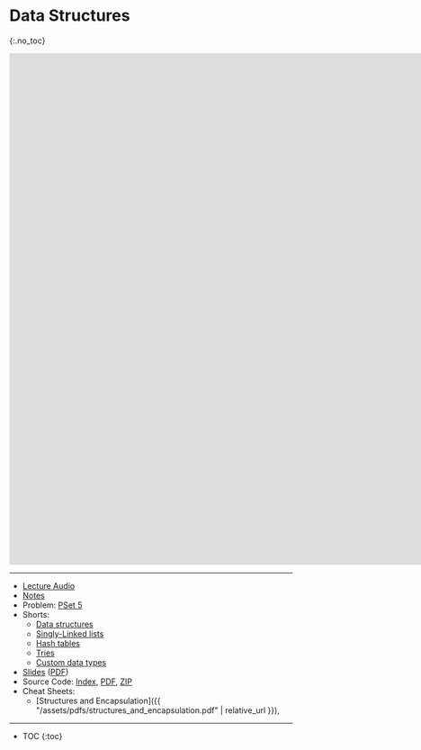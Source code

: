 # Data Structures
{:.no_toc}

<iframe width="1680" height="909" src="https://www.youtube.com/embed/4IrUAqYKjIA" frameborder="0" allow="accelerometer; autoplay; encrypted-media; gyroscope; picture-in-picture" allowfullscreen></iframe>

***

* [Lecture Audio](https://cdn.cs50.net/2019/fall/lectures/5/lecture5.mp3.download)
* [Notes](https://cs50.harvard.edu/x/2020/notes/5/)
* Problem: [PSet 5](https://cs50.harvard.edu/x/2020/psets/5/)
* Shorts:
  * [Data structures](https://www.youtube.com/watch?v=Ryz5KK5G8Sc)
  * [Singly-Linked lists](https://www.youtube.com/watch?v=zQI3FyWm144)
  * [Hash tables](https://www.youtube.com/watch?v=a97eCq6EN88)
  * [Tries](https://www.youtube.com/watch?v=MTxh0kx1Vvs)
  * [Custom data types](https://www.youtube.com/watch?v=crxfzK3Oc9M)
* [Slides](https://docs.google.com/presentation/d/1KMzq3bLe7g_O4JVYZ0lxuxHjShnIk54beO84-chYTig/edit?usp=sharing) ([PDF](https://cdn.cs50.net/2019/fall/lectures/5/lecture5.pdf))
* Source Code: [Index](https://cdn.cs50.net/2019/fall/lectures/5/src5/), [PDF](https://cdn.cs50.net/2019/fall/lectures/5/src5.pdf), [ZIP](https://cdn.cs50.net/2019/fall/lectures/5/src5.zip)
* Cheat Sheets:
  * [Structures and Encapsulation]({{ "/assets/pdfs/structures_and_encapsulation.pdf" | relative_url }}), 

***

* TOC
{:toc}
